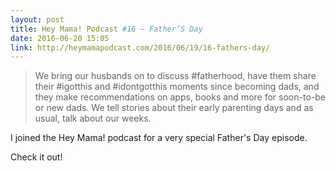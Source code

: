 ```yaml
---
layout: post
title: Hey Mama! Podcast #16 – Father’S Day
date: 2016-06-20 15:05
link: http://heymamapodcast.com/2016/06/19/16-fathers-day/
---
```


> We bring our husbands on to discuss #fatherhood, have them share their #igotthis and #idontgotthis moments since becoming dads, and they make recommendations on apps, books and more for soon-to-be or new dads. We tell stories about their early parenting days and as usual, talk about our weeks.

I joined the Hey Mama! podcast for a very special Father's Day episode.

Check it out!
